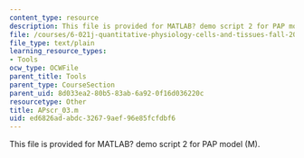 ```yaml
---
content_type: resource
description: This file is provided for MATLAB? demo script 2 for PAP model (M).
file: /courses/6-021j-quantitative-physiology-cells-and-tissues-fall-2004/ed6826adabdc32679aef96e85fcfdbf6_APscr_03.m
file_type: text/plain
learning_resource_types:
- Tools
ocw_type: OCWFile
parent_title: Tools
parent_type: CourseSection
parent_uid: 8d033ea2-80b5-83ab-6a92-0f16d036220c
resourcetype: Other
title: APscr_03.m
uid: ed6826ad-abdc-3267-9aef-96e85fcfdbf6
---
```

This file is provided for MATLAB? demo script 2 for PAP model (M).

